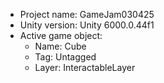 <!-- UNITY CODE ASSIST INSTRUCTIONS START -->
- Project name: GameJam030425
- Unity version: Unity 6000.0.44f1
- Active game object:
  - Name: Cube
  - Tag: Untagged
  - Layer: InteractableLayer
<!-- UNITY CODE ASSIST INSTRUCTIONS END -->